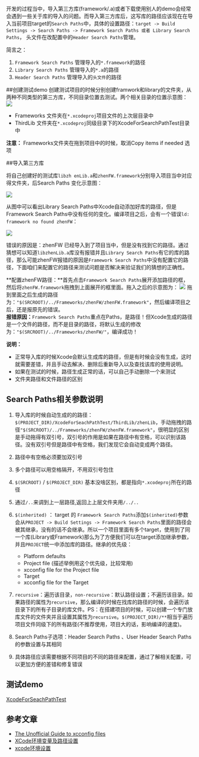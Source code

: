 开发的过程当中，导入第三方库(framework/.a)或者下载使用别人的demo会经常会遇到一些关于库的导入的问题。而导入第三方库后，这写库的路径应该现在在导入当前项目target的`Search Paths`中，具体的设置路径：`target -> Build Settings -> Search Paths -> Framework Search Paths 或者 Library Search Paths`， 头文件在改配置中的`Header Search Paths`管理。  

简言之：
1.  `Framework Search Paths` 管理导入的`*.framework`的路径
2.  `Library Search Paths` 管理导入的`*.a`的路径
3. `Header Search Paths` 管理导入的`头文件`的路径

##创建测试demo
创建测试项目的时候分别创建framwork和library的文件夹，从两种不同类型的第三方库，不同目录位置去测试。两个相关目录的位置示意图：
![](http://upload-images.jianshu.io/upload_images/1216462-4a3ec9fcc2321887.png?imageMogr2/auto-orient/strip%7CimageView2/2/w/1240)
* Frameworks 文件夹在`*.xcodeproj`项目文件的上次层目录中
* ThirdLib 文件夹在`*.xcodeproj`同级目录下的XcodeForSearchPathTest目录中

**注意：** Frameworks文件夹在拖到项目中的时候，取消Copy items if needed 选项

##导入第三方库

将自己创建好的测试库`libzh enLib.a`和`zhenFW.framework`分别导入项目当中对应得文件夹，后Search Paths 变化示意图：

![](http://upload-images.jianshu.io/upload_images/1216462-8b36545fef774db9.png?imageMogr2/auto-orient/strip%7CimageView2/2/w/1240)

从图中可以看出Library Search Paths中Xcode自动添加好库的路径，但是Framework Search Paths中没有任何的变化。编译项目之后，会有一个错误`ld: framework no found zhenFW`：

![](http://upload-images.jianshu.io/upload_images/1216462-1266da410fd5584e.png?imageMogr2/auto-orient/strip%7CimageView2/2/w/1240)

错误的原因是：zhenFW 已经导入到了项目当中，但是没有找到它的路径。通过猜想可以知道`libzhenLib.a`库没有报错并且`Library Search Paths`有它的库的路径，那么可能zhenFW报错的原因是`Framework Search Paths`中没有配置它的路径，下面咱们来配置它的路径来测试问题是否解决来验证我们的猜想的正确性。

**配置zhenFW路径：**首先点击`Framework Search Paths`展开添加路径的框，然后将`zhenFW.framework`拖拽到上面展开的框里面。拖入之后的示意图为：
![](http://upload-images.jianshu.io/upload_images/1216462-c945576af347b713.png?imageMogr2/auto-orient/strip%7CimageView2/2/w/1240)
拖到里面之后生成的路径为：`"$(SRCROOT)/../Frameworks/zhenFW/zhenFW.framework"`，然后编译项目之后，还是报原先的错误。  
**报错原因：**`Framework Search Paths`重点在Paths，是路径！但Xcode生成的路径是一个文件的路径，而不是目录的路径，将默认生成的修改为：`"$(SRCROOT)/../Frameworks/zhenFW/"`，编译成功！

**说明：**

* 正常导入库的时候Xcode会默认生成库的路径，但是有时候会没有生成，这时就需要差错，并且手动去解决、删除后重新导入以及查找该库的使用说明。
* 如果在测试的时候，路径生成正常的话，可以自己手动删除一个来测试
* 文件夹路径和文件路径的区别

## Search Paths相关参数说明
1. 导入库的时候自动生成的的路径：`$(PROJECT_DIR)/XcodeForSeachPathTest/ThirdLib/zhenLib`，手动拖拽的路径`"$(SRCROOT)/../Frameworks/zhenFW/zhenFW.framework"`，很明显的区别是手动拖得有双引号，双引号的作用是如果在路径中有空格，可以识别该路径。没有双引号但是路径中有空格，我们发现它会自动变成两个路径。
2. 路径中有空格必须要加双引号
3. 多个路径可以用空格隔开，不用双引号包住
4. `$(SRCROOT)` / `$(PROJECT_DIR)` 基本没啥区别，都是指向`*.xcodeproj`所在的路径
5. 通过`/..`来调到上一层路径,返回上上层文件夹用`/../..`
6. `$(inherited)` ： target 的 `Framework Search Paths`添加`$(inherited)`参数会从`PROJECT -> Build Settings -> Framework Search Paths`里面的路径会被其继承，没有的话不会继承。所以一个项目里面有多个target，使用到了同一个库(Library或Framework)那么为了方便我们可以在target添加继承参数，并且`PROJECT`统一中添加库的路径。继承的优先级：
   * Platform defaults
   * Project file (描述举例用这个优先级，比较常用)
   * xcconfig file for the Project file
   * Target
   * xcconfig file for the Target

7. `recursive`：遍历该目录，`non-recursive`：默认路径设置；不遍历该目录。如果路径的属性为`recursive`，那么编译的时候在找库的路径的时候，会遍历该目录下的所有子目录的库文件。PS：在搭建项目的时候，可以创建一个专门放库文件的文件夹并且设置其属性为`recursive`。`$(PROJECT_DIR)/**`相当于遍历项目文件同级下的所有路径(不推荐使用，项目大的话，影响编译的速度)。
8. Search Paths子选项：Header Search Paths 、User Header Search Paths的参数设置与其相同
9. 具体路径应该需要根据不同项目的不同的路径来配置，通过了解相关配置，可以更加方便的差错和修复错误

## 测试demo
[XcodeForSeachPathTest](https://github.com/onezens/XcodeForSeachPathTest)

## 参考文章
 * [The Unofficial Guide to xcconfig files](https://pewpewthespells.com/blog/xcconfig_guide.html)
 * [XCode环境变量及路径设置](http://blog.csdn.net/freedom2028/article/details/8658819)
 * [xcode环境设置](http://blog.csdn.net/ylwdi/article/details/26259207)
